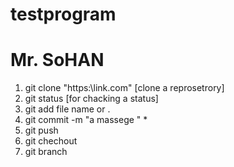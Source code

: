 # testprogram
# Mr. SoHAN
1. git clone "https:\\link.com" [clone a reprosetrory]
2. git status [for chacking a status]
3. git add file name or .
4. git commit -m "a massege " *
5. git push 
6. git chechout
7. git branch
